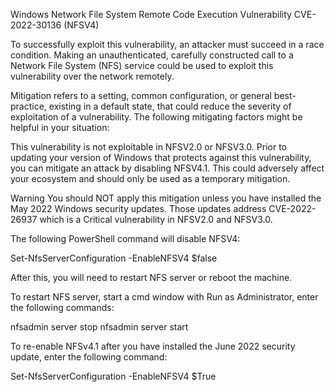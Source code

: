Windows Network File System Remote Code Execution Vulnerability CVE-2022-30136 (NFSV4) 

To successfully exploit this vulnerability, an attacker must succeed in a race condition. Making an unauthenticated, carefully constructed call to a Network File System (NFS) service could be used to exploit this vulnerability over the network remotely. 

Mitigation refers to a setting, common configuration, or general best-practice, existing in a default state, that could reduce the severity of exploitation of a vulnerability. The following mitigating factors might be helpful in your situation:

This vulnerability is not exploitable in NFSV2.0 or NFSV3.0. Prior to updating your version of Windows that protects against this vulnerability, you can mitigate an attack by disabling NFSV4.1. This could adversely affect your ecosystem and should only be used as a temporary mitigation.

Warning You should NOT apply this mitigation unless you have installed the May 2022 Windows security updates. Those updates address CVE-2022-26937 which is a Critical vulnerability in NFSV2.0 and NFSV3.0.

The following PowerShell command will disable NFSV4:

Set-NfsServerConfiguration -EnableNFSV4 $false

After this, you will need to restart NFS server or reboot the machine.

To restart NFS server, start a cmd window with Run as Administrator, enter the following commands:

nfsadmin server stop
nfsadmin server start

To re-enable NFSv4.1 after you have installed the June 2022 security update, enter the following command:

Set-NfsServerConfiguration -EnableNFSV4 $True